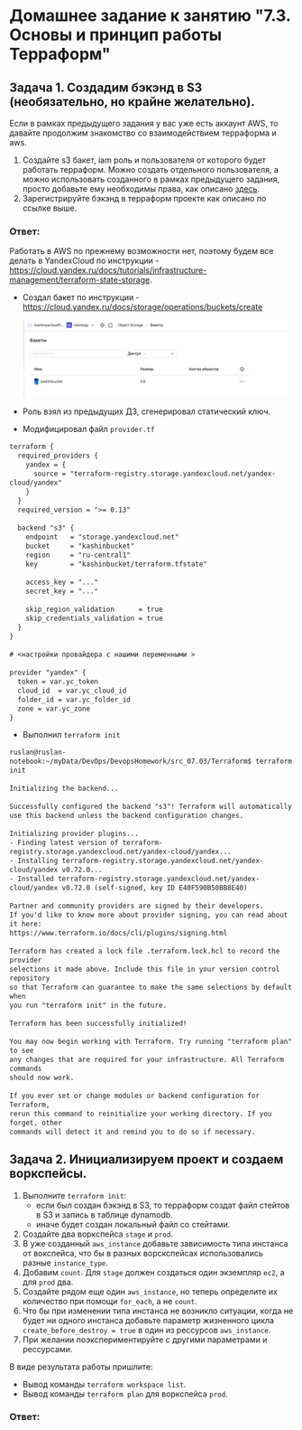 # Домашнее задание к занятию "7.3. Основы и принцип работы Терраформ"

## Задача 1. Создадим бэкэнд в S3 (необязательно, но крайне желательно).

Если в рамках предыдущего задания у вас уже есть аккаунт AWS, то давайте продолжим знакомство со взаимодействием
терраформа и aws. 

1. Создайте s3 бакет, iam роль и пользователя от которого будет работать терраформ. Можно создать отдельного пользователя,
а можно использовать созданного в рамках предыдущего задания, просто добавьте ему необходимы права, как описано 
[здесь](https://www.terraform.io/docs/backends/types/s3.html).
1. Зарегистрируйте бэкэнд в терраформ проекте как описано по ссылке выше. 

### Ответ:   
Работать в AWS по прежнему возможности нет, поэтому будем все делать в YandexCloud по инструкции - https://cloud.yandex.ru/docs/tutorials/infrastructure-management/terraform-state-storage.
- Создал бакет по инструкции - https://cloud.yandex.ru/docs/storage/operations/buckets/create

  ![](img/img28.jpg)

- Роль взял из предыдущих ДЗ, сгенерировал статический ключ.
- Модифицировал файл `provider.tf`
```
terraform {
  required_providers {
    yandex = {
      source = "terraform-registry.storage.yandexcloud.net/yandex-cloud/yandex"
    }
  }
  required_version = ">= 0.13"
  
  backend "s3" {
    endpoint   = "storage.yandexcloud.net"
    bucket     = "kashinbucket"
    region     = "ru-central1"
    key        = "kashinbucket/terraform.tfstate"

    access_key = "..."
    secret_key = "..."

    skip_region_validation      = true
    skip_credentials_validation = true
  }
}

# <настройки провайдера с нашими переменными >

provider "yandex" {
  token = var.yc_token
  cloud_id  = var.yc_cloud_id
  folder_id = var.yc_folder_id
  zone = var.yc_zone
}
```
- Выполнил `terraform init`
```
ruslan@ruslan-notebook:~/myData/DevOps/DevopsHomework/src_07.03/Terraform$ terraform init

Initializing the backend...

Successfully configured the backend "s3"! Terraform will automatically
use this backend unless the backend configuration changes.

Initializing provider plugins...
- Finding latest version of terraform-registry.storage.yandexcloud.net/yandex-cloud/yandex...
- Installing terraform-registry.storage.yandexcloud.net/yandex-cloud/yandex v0.72.0...
- Installed terraform-registry.storage.yandexcloud.net/yandex-cloud/yandex v0.72.0 (self-signed, key ID E40F590B50BB8E40)

Partner and community providers are signed by their developers.
If you'd like to know more about provider signing, you can read about it here:
https://www.terraform.io/docs/cli/plugins/signing.html

Terraform has created a lock file .terraform.lock.hcl to record the provider
selections it made above. Include this file in your version control repository
so that Terraform can guarantee to make the same selections by default when
you run "terraform init" in the future.

Terraform has been successfully initialized!

You may now begin working with Terraform. Try running "terraform plan" to see
any changes that are required for your infrastructure. All Terraform commands
should now work.

If you ever set or change modules or backend configuration for Terraform,
rerun this command to reinitialize your working directory. If you forget, other
commands will detect it and remind you to do so if necessary.

```

## Задача 2. Инициализируем проект и создаем воркспейсы. 

1. Выполните `terraform init`:
    * если был создан бэкэнд в S3, то терраформ создат файл стейтов в S3 и запись в таблице 
dynamodb.
    * иначе будет создан локальный файл со стейтами.  
1. Создайте два воркспейса `stage` и `prod`.
1. В уже созданный `aws_instance` добавьте зависимость типа инстанса от вокспейса, что бы в разных ворскспейсах 
использовались разные `instance_type`.
1. Добавим `count`. Для `stage` должен создаться один экземпляр `ec2`, а для `prod` два. 
1. Создайте рядом еще один `aws_instance`, но теперь определите их количество при помощи `for_each`, а не `count`.
1. Что бы при изменении типа инстанса не возникло ситуации, когда не будет ни одного инстанса добавьте параметр
жизненного цикла `create_before_destroy = true` в один из рессурсов `aws_instance`.
1. При желании поэкспериментируйте с другими параметрами и рессурсами.

В виде результата работы пришлите:
* Вывод команды `terraform workspace list`.
* Вывод команды `terraform plan` для воркспейса `prod`.  

### Ответ:  
